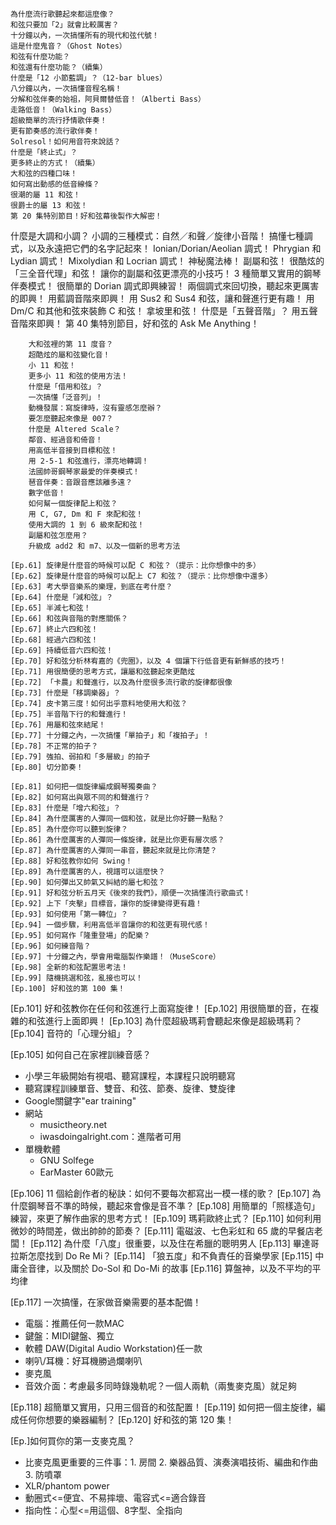     為什麼流行歌聽起來都這麼像？
    和弦只要加「2」就會比較厲害？
    十分鐘以內，一次搞懂所有的現代和弦代號！
    這是什麼鬼音？（Ghost Notes）
    和弦有什麼功能？
    和弦還有什麼功能？（續集）
    什麼是「12 小節藍調」？（12-bar blues）
    八分鐘以內，一次搞懂音程名稱！
    分解和弦伴奏的始祖，阿貝爾替低音！（Alberti Bass）
    走路低音！（Walking Bass）
    超級簡單的流行抒情歌伴奏！
    更有節奏感的流行歌伴奏！
    Solresol！如何用音符來說話？
    什麼是「終止式」？
    更多終止的方式！（續集）
    大和弦的四種口味！
    如何寫出動感的低音線條？
    很潮的屬 11 和弦！
    很爵士的屬 13 和弦！
    第 20 集特別節目！好和弦幕後製作大解密！ 
    
什麼是大調和小調？
小調的三種模式：自然／和聲／旋律小音階！
搞懂七種調式，以及永遠把它們的名字記起來！
Ionian/Dorian/Aeolian 調式！
Phrygian 和 Lydian 調式！
Mixolydian 和 Locrian 調式！
神秘魔法棒！
副屬和弦！
很酷炫的「三全音代理」和弦！
讓你的副屬和弦更漂亮的小技巧！
3 種簡單又實用的鋼琴伴奏模式！
很簡單的 Dorian 調式即興練習！
兩個調式來回切換，聽起來更厲害的即興！
用藍調音階來即興！
用 Sus2 和 Sus4 和弦，讓和聲進行更有趣！
用 Dm/C 和其他和弦來裝飾 C 和弦！
拿坡里和弦！
什麼是「五聲音階」？
用五聲音階來即興！
第 40 集特別節目，好和弦的 Ask Me Anything！

        大和弦裡的第 11 度音？
        超酷炫的屬和弦變化音！
        小 11 和弦！
        更多小 11 和弦的使用方法！
        什麼是「借用和弦」？
        一次搞懂「泛音列」！
        動機發展：寫旋律時，沒有靈感怎麼辦？
        要怎麼聽起來像是 007？
        什麼是 Altered Scale？
        鄰音、經過音和倚音！
        用高低半音接到目標和弦！
        用 2-5-1 和弦進行，漂亮地轉調！
        法國帥哥鋼琴家最愛的伴奏模式！
        琶音伴奏：音跟音應該離多遠？
        數字低音！
        如何幫一個旋律配上和弦？
        用 C, G7, Dm 和 F 來配和弦！
        使用大調的 1 到 6 級來配和弦！
        副屬和弦怎麼用？
        升級成 add2 和 m7、以及一個新的思考方法

    [Ep.61] 旋律是什麼音的時候可以配 C 和弦？（提示：比你想像中的多）
    [Ep.62] 旋律是什麼音的時候可以配上 C7 和弦？（提示：比你想像中還多）
    [Ep.63] 考大學音樂系的樂理，到底在考什麼？
    [Ep.64] 什麼是「減和弦」？
    [Ep.65] 半減七和弦！
    [Ep.66] 和弦與音階的對應關係？
    [Ep.67] 終止六四和弦！
    [Ep.68] 經過六四和弦！
    [Ep.69] 持續低音六四和弦！
    [Ep.70] 好和弦分析林宥嘉的《兜圈》，以及 4 個讓下行低音更有新鮮感的技巧！
    [Ep.71] 用很簡便的思考方式，讓屬和弦聽起來更酷炫
    [Ep.72] 「卡農」和聲進行，以及為什麼很多流行歌的旋律都很像
    [Ep.73] 什麼是「移調樂器」？
    [Ep.74] 皮卡第三度！如何出乎意料地使用大和弦？
    [Ep.75] 半音階下行的和聲進行！
    [Ep.76] 用屬和弦來結尾！
    [Ep.77] 十分鐘之內，一次搞懂「單拍子」和「複拍子」！
    [Ep.78] 不正常的拍子？
    [Ep.79] 強拍、弱拍和「多層級」的拍子
    [Ep.80] 切分節奏！
    
    [Ep.81] 如何把一個旋律編成鋼琴獨奏曲？
    [Ep.82] 如何寫出與眾不同的和聲進行？
    [Ep.83] 什麼是「增六和弦」？
    [Ep.84] 為什麼厲害的人彈同一個和弦，就是比你好聽一點點？
    [Ep.85] 為什麼你可以聽到旋律？
    [Ep.86] 為什麼厲害的人彈同一條旋律，就是比你更有層次感？
    [Ep.87] 為什麼厲害的人彈同一串音，聽起來就是比你清楚？
    [Ep.88] 好和弦教你如何 Swing！
    [Ep.89] 為什麼厲害的人，視譜可以這麼快？
    [Ep.90] 如何彈出又帥氣又糾結的屬七和弦？
    [Ep.91] 好和弦分析五月天《後來的我們》，順便一次搞懂流行歌曲式！
    [Ep.92] 上下「夾擊」目標音，讓你的旋律變得更有趣！
    [Ep.93] 如何使用「第一轉位」？
    [Ep.94] 一個步驟，利用高低半音讓你的和弦更有現代感！
    [Ep.95] 如何寫作「隆重登場」的配樂？
    [Ep.96] 如何練音階？
    [Ep.97] 十分鐘之內，學會用電腦製作樂譜！（MuseScore）
    [Ep.98] 全新的和弦配置思考法！
    [Ep.99] 隨機挑選和弦，亂接也可以！
    [Ep.100] 好和弦的第 100 集！

[Ep.101] 好和弦教你在任何和弦進行上面寫旋律！
[Ep.102] 用很簡單的音，在複雜的和弦進行上面即興！
[Ep.103] 為什麼超級瑪莉會聽起來像是超級瑪莉？
[Ep.104] 音符的「心理分組」？

[Ep.105] 如何自己在家裡訓練音感？
* 小學三年級開始有視唱、聽寫課程，本課程只說明聽寫
* 聽寫課程訓練單音、雙音、和弦、節奏、旋律、雙旋律
* Google關鍵字"ear training"
* 網站
  * musictheory.net
  * iwasdoingalright.com：進階者可用
* 單機軟體
  * GNU Solfege
  * EarMaster 60歐元
  
[Ep.106] 11 個給創作者的秘訣：如何不要每次都寫出一模一樣的歌？
[Ep.107] 為什麼鋼琴音不準的時候，聽起來會像是音不準？
[Ep.108] 用簡單的「照樣造句」練習，來更了解作曲家的思考方式！
[Ep.109] 瑪莉歐終止式？
[Ep.110] 如何利用微妙的時間差，做出帥帥的節奏？
[Ep.111] 電磁波、七色彩虹和 65 歲的早餐店老闆！
[Ep.112] 為什麼「八度」很重要，以及住在希臘的聰明男人
[Ep.113] 畢達哥拉斯怎麼找到 Do Re Mi？
[Ep.114] 「狼五度」和不負責任的音樂學家
[Ep.115] 中庸全音律，以及關於 Do-Sol 和 Do-Mi 的故事
[Ep.116] 算盤神，以及不平均的平均律

[Ep.117] 一次搞懂，在家做音樂需要的基本配備！
* 電腦：推薦任何一款MAC
* 鍵盤：MIDI鍵盤、獨立
* 軟體 DAW(Digital Audio Workstation)任一款
* 喇叭/耳機：好耳機勝過爛喇叭
* 麥克風
* 音效介面：考慮最多同時錄幾軌呢？一個人兩軌（兩隻麥克風）就足夠

[Ep.118] 超簡單又實用，只用三個音的和弦配置！
[Ep.119] 如何把一個主旋律，編成任何你想要的樂器編制？
[Ep.120] 好和弦的第 120 集！

[Ep.]如何買你的第一支麥克風？
* 比麥克風更重要的三件事：1. 房間 2. 樂器品質、演奏演唱技術、編曲和作曲 3. 防噴罩
* XLR/phantom power
* 動圈式<=便宜、不易摔壞、電容式<=適合錄音
* 指向性：心型<=用這個、8字型、全指向
